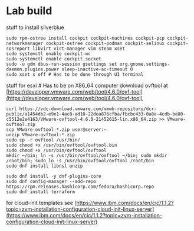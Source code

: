 # Lab build

stuff to install silverblue

```console
sudo rpm-ostree install cockpit cockpit-machines cockpit-pcp cockpit-networkmanager cockpit-ostree cockpit-podman cockpit-selinux cockpit-sosreport libvirt virt-manager vim steam xset
sudo systemctl enable cockpit-wc
sudo systemctl enable cockpit.socket
sudo -u gdm dbus-run-session gsettings set org.gnome.settings-daemon.plugins.power sleep-inactive-ac-timeout 0
sudo xset s off # Has to be done through UI terminal
```

stuff for esxi # Has to be on X86_64 computer
download ovftool at [https://developer.vmware.com/web/tool/4.6.0/ovf-tool](https://developer.vmware.com/web/tool/4.6.0/ovf-tool)

```console
curl https://vdc-download.vmware.com/vmwb-repository/dcr-public/a1454db2-e9e1-4ac8-ad10-22dea876cfba/fbcbc433-0a8e-4cdb-be80-c5512e2e4163/VMware-ovftool-4.6.0-21452615-lin.x86_64.zip >> VMware-ovftool.zip
scp VMware-ovftool-*.zip user@server:~
unzip VMware-ovftool-*.zip
sudo cp -r ovftool /usr/bin/
sudo chmod +x /usr/bin/ovftool/ovftool.bin
sudo chmod +x /usr/bin/ovftool/ovftool
mkdir ~/bin; ln -s /usr/bin/ovftool/ovftool ~/bin; sudo mkdir /root/bin; sudo ln -s /usr/bin/ovftool/ovftool /root/bin
sudo dnf install libnsl unzip

sudo dnf install -y dnf-plugins-core
sudo dnf config-manager --add-repo https://rpm.releases.hashicorp.com/fedora/hashicorp.repo
sudo dnf install terraform
```

for cloud-init templates see [https://www.ibm.com/docs/en/cic/1.1.2?topic=zvm-installation-configuration-cloud-init-linux-server](https://www.ibm.com/docs/en/cic/1.1.2?topic=zvm-installation-configuration-cloud-init-linux-server)

